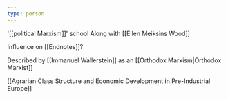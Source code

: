 ```yaml
---
type: person
---
```

'[[political Marxism]]' school
Along with [[Ellen Meiksins Wood]]

Influence on [[Endnotes]]? 

Described by [[Immanuel Wallerstein]] as an [[Orthodox Marxism|Orthodox Marxist]]

[[Agrarian Class Structure and Economic Development in Pre-Industrial Europe]]